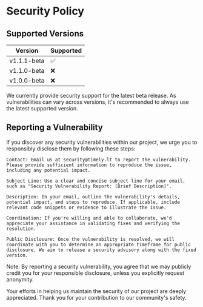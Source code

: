 # Security Policy

## Supported Versions

| Version     | Supported          |
|-------------|--------------------|
| v1.1.1-beta | :white_check_mark: |
| v1.1.0-beta | :x:                |
| v1.0.0-beta | :x:                |

We currently provide security support for the latest beta release.
As vulnerabilities can vary across versions, it's recommended to always use the latest supported version.

## Reporting a Vulnerability

If you discover any security vulnerabilities within our project,
we urge you to responsibly disclose them by following these steps:

    Contact: Email us at security@timely.lt to report the vulnerability. Please provide sufficient information to reproduce the issue, including any potential impact.

    Subject Line: Use a clear and concise subject line for your email, such as "Security Vulnerability Report: [Brief Description]".

    Description: In your email, outline the vulnerability's details, potential impact, and steps to reproduce. If applicable, include relevant code snippets or evidence to illustrate the issue.

    Coordination: If you're willing and able to collaborate, we'd appreciate your assistance in validating fixes and verifying the resolution.

    Public Disclosure: Once the vulnerability is resolved, we will coordinate with you to determine an appropriate timeframe for public disclosure. We aim to release a security advisory along with the fixed version.

Note: By reporting a security vulnerability, you agree that we may publicly credit you for your responsible disclosure,
unless you explicitly request anonymity.

Your efforts in helping us maintain the security of our project are deeply appreciated.
Thank you for your contribution to our community's safety.
